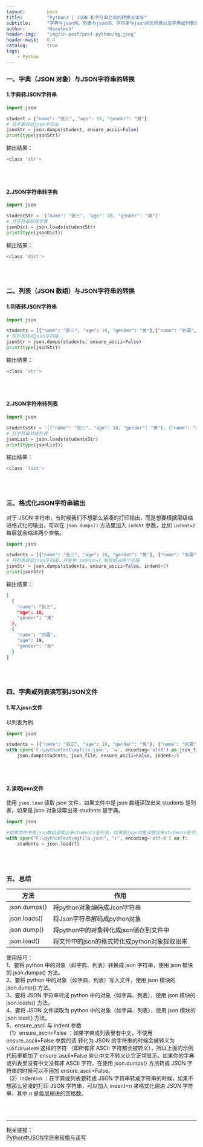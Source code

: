 ```yaml
---
layout:        post
title:         "Python3 | JSON 和字符串之间的转换与读写"
subtitle:      "字典与json间、列表与json间、字符串与json间的转换以及字典或列表读写到json文件等"
author:        "Haauleon"
header-img:    "img/in-post/post-python/bg.jpeg"
header-mask:   0.4
catalog:       true
tags:
    - Python
---
```



### 一、字典（JSON 对象）与JSON字符串的转换
#### 1.字典转JSON字符串
```python
import json

student = {"name": "张三", "age": 18, "gender": "男"}
# 将字典转成json字符串
jsonStr = json.dumps(student, ensure_ascii=False)
print(type(jsonStr))

```

输出结果：   
```bash
<class 'str'>
```

<br>
<br>

#### 2.JSON字符串转字典
```python
import json

studentStr = '{"name": "张三", "age": 18, "gender": "男"}'
# 将字符串转成字典
jsonDict = json.loads(studentStr)
print(type(jsonDict))

```

输出结果：   
```bash
<class 'dict'>
```

<br>
<br>

### 二、列表（JSON 数组）与JSON字符串的转换
#### 1.列表转JSON字符串
```python
import json

students = [{"name": "张三", "age": 18, "gender": "男"},{"name": "刘霜", "age": 19, "gender": "女"}]
# 将列表转成json字符串
jsonStr = json.dumps(students, ensure_ascii=False)
print(type(jsonStr))

```

输出结果：   
```bash
<class 'str'>
```

<br>
<br>

#### 2.JSON字符串转列表
```python
import json

studentsStr = '[{"name": "张三", "age": 18, "gender": "男"}, {"name": "刘霜", "age": 19, "gender": "女"}]'
# 将字符串转成列表
jsonList = json.loads(studentsStr)
print(type(jsonList))

```

输出结果：    
```bash
<class 'list'>
```

<br>
<br>

### 三、格式化JSON字符串输出
对于 JSON 字符串，有时候我们不想那么紧凑的打印输出，而是想要根据层级缩进格式化的输出，可以在 `json.dumps()` 方法里加入 `indent` 参数，比如 `indent=2` 每层就会缩进两个空格。     
```python
import json

students = [{"name": "张三", "age": 18, "gender": "男"}, {"name": "刘霜", "age": 19, "gender": "女"}]
# 将列表转成json字符串，并使用 indent=2 每层缩进两个空格
jsonStr = json.dumps(students, ensure_ascii=False, indent=2)
print(jsonStr)

```

输出结果：     
```bash
[
  {
    "name": "张三",
    "age": 18,
    "gender": "男"
  },
  {
    "name": "刘霜",
    "age": 19,
    "gender": "女"
  }
]
```

<br>
<br>

### 四、字典或列表读写到JSON文件
#### 1.写入josn文件
以列表为例      
```python
import json

students = [{"name": "张三", "age": 18, "gender": "男"}, {"name": "刘霜", "age": 19, "gender": "女"}]
with open('F:\pythonTest\myfile.json', 'w', encoding='utf8') as json_file:
    json.dump(students, json_file, ensure_ascii=False, indent=2)

```

<br>
<br>

#### 2.读取josn文件
使用 `json.load` 读取 json 文件，如果文件中是 json 数组读取出来 students 是列表，如果是 json 对象读取出来 students 是字典。             
```python
import json

#如果文件中是json数组读取出来students是列表，如果是json对象读取出来students是字典
with open("F:\pythonTest\myfile.json", "r", encoding='utf-8') as f:
    students = json.load(f)

```

<br>
<br>

### 五、总结

|方法|作用|
|---|---|
|json.dumps()|将python对象编码成Json字符串|
|json.loads()|将Json字符串解码成python对象|
|json.dump()|将python中的对象转化成json储存到文件中|
|json.load()|将文件中的json的格式转化成python对象提取出来|

使用技巧：         
1、要将 python 中的对象（如字典、列表）转换成 json 字符串，使用 json 模块的 json.dumps() 方法。            
2、要将 python 中的对象（如字典、列表）写入文件，使用 json 模块的 json.dump() 方法。              
3、要将 JSON 字符串转成 python 中的对象（如字典、列表），使用 json 模块的 json.loads() 方法。               
4、要将 JSON 文件读取为 python 中的对象（如字典、列表），使用 json 模块的 json.load() 方法。               
5、ensure_ascii 与 indent 参数                 
（1）ensure_ascii=False ：如果字典或列表里有中文，不使用 ensure_ascii=False 参数的话 转化为 JSON 的字符串的时候会被转义为 `\u5f20\u4e09` 这样的字符 （即所有非 ASCII 字符都会被转义），所以上面的示例代码里都加了 ensure_ascii=False 来让中文不转义让它正常显示。如果你的字典或列表里没有中文没有非 ASCII 字符，在使用 json.dumps() 方法转成 JSON 字符串的时候可以不用加 ensure_ascii=False。                         
（2）indent=n ：在字典或列表要转成 JSON 字符串转成字符串的时候，如果不想那么紧凑的打印 JSON 字符串，可以加入 indent=n 来格式化缩进 JSON 字符串，其中 n 是每层缩进的空格数。               

<br>
<br>

---

相关链接：   
[Python中JSON字符串转换与读写](https://blog.csdn.net/qq_33697094/article/details/131328465)